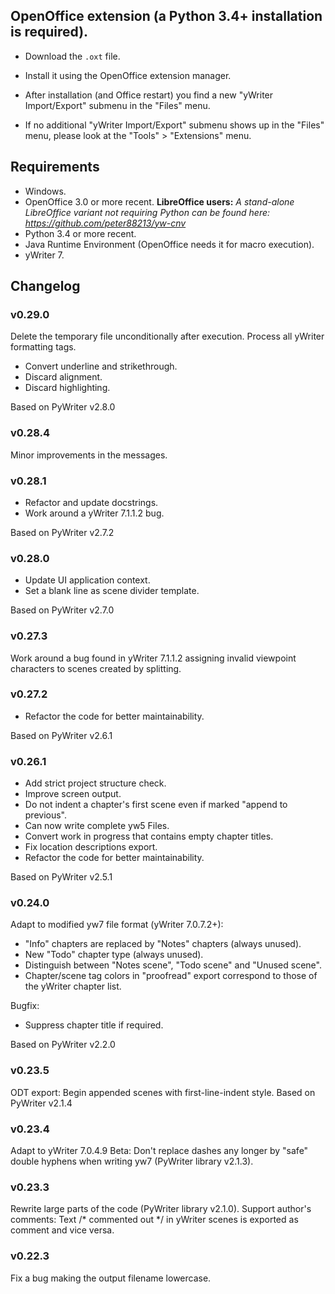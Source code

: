 ## OpenOffice extension (a Python 3.4+ installation is required).

* Download the `.oxt` file.

* Install it using the OpenOffice extension manager.

* After installation (and Office restart) you find a new "yWriter Import/Export" submenu in the "Files" menu.

* If no additional "yWriter Import/Export" submenu shows up in the "Files" menu, please look at the "Tools" > "Extensions" menu.

## Requirements

* Windows.
* OpenOffice 3.0 or more recent.   __LibreOffice users:__  _A stand-alone LibreOffice variant not requiring Python can be found here: https://github.com/peter88213/yw-cnv_
* Python 3.4 or more recent.
* Java Runtime Environment (OpenOffice needs it for macro execution).
* yWriter 7. 

## Changelog

### v0.29.0

Delete the temporary file unconditionally after execution.
Process all yWriter formatting tags.
* Convert underline and strikethrough.
* Discard alignment.
* Discard highlighting.

Based on PyWriter v2.8.0

### v0.28.4

Minor improvements in the messages.

### v0.28.1

* Refactor and update docstrings.
* Work around a yWriter 7.1.1.2 bug.

Based on PyWriter v2.7.2

### v0.28.0

* Update UI application context.
* Set a blank line as scene divider template.

Based on PyWriter v2.7.0

### v0.27.3

Work around a bug found in yWriter 7.1.1.2 assigning invalid viewpoint
characters to scenes created by splitting.

### v0.27.2

* Refactor the code for better maintainability.

Based on PyWriter v2.6.1

### v0.26.1

* Add strict project structure check.
* Improve screen output.
* Do not indent a chapter's first scene even if marked "append to previous".
* Can now write complete yw5 Files.
* Convert work in progress that contains empty chapter titles.
* Fix location descriptions export.
* Refactor the code for better maintainability.

Based on PyWriter v2.5.1

### v0.24.0

Adapt to modified yw7 file format (yWriter 7.0.7.2+):
* "Info" chapters are replaced by "Notes" chapters (always unused).
* New "Todo" chapter type (always unused).
* Distinguish between "Notes scene", "Todo scene" and "Unused scene".
* Chapter/scene tag colors in "proofread" export correspond to those of
the yWriter chapter list.

Bugfix:
* Suppress chapter title if required.

Based on PyWriter v2.2.0

### v0.23.5

ODT export: Begin appended scenes with first-line-indent style.
Based on PyWriter v2.1.4

### v0.23.4

Adapt to yWriter 7.0.4.9 Beta: Don't replace dashes any longer by "safe" double hyphens when writing yw7  (PyWriter library v2.1.3).

### v0.23.3

Rewrite large parts of the code (PyWriter library v2.1.0).
Support author's comments: Text /* commented out */ in yWriter scenes is
exported as comment and vice versa.

### v0.22.3

Fix a bug making the output filename lowercase.
